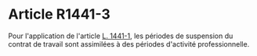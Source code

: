 # Article R1441-3

  
Pour l'application de l'article [L. 1441-1][1], les périodes de suspension du contrat de travail sont assimilées à des périodes d'activité professionnelle.

 [1]: /affichCodeArticle.do?cidTexte=LEGITEXT000006072050&idArticle=LEGIARTI000006901485&dateTexte=&categorieLien=cid